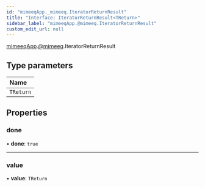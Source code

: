 ```yaml
---
id: "mimeeqApp._mimeeq.IteratorReturnResult"
title: "Interface: IteratorReturnResult<TReturn>"
sidebar_label: "mimeeqApp.@mimeeq.IteratorReturnResult"
custom_edit_url: null
---
```


[mimeeqApp](../modules/mimeeqApp.md).[@mimeeq](../namespaces/mimeeqApp._mimeeq.md).IteratorReturnResult

## Type parameters

| Name |
| :------ |
| `TReturn` |

## Properties

### done

• **done**: ``true``

___

### value

• **value**: `TReturn`
